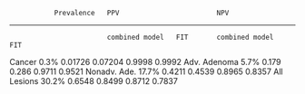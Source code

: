                Prevalence   PPV                        NPV                     
-------------  -----------  ---------------  --------  ---------------  -------
                            combined model   FIT       combined model   FIT    
Cancer         0.3%         0.01726          0.07204   0.9998           0.9992 
Adv. Adenoma   5.7%         0.179            0.286     0.9711           0.9521 
Nonadv. Ade.   17.7%        0.4211           0.4539    0.8965           0.8357 
All Lesions    30.2%        0.6548           0.8499    0.8712           0.7837 

